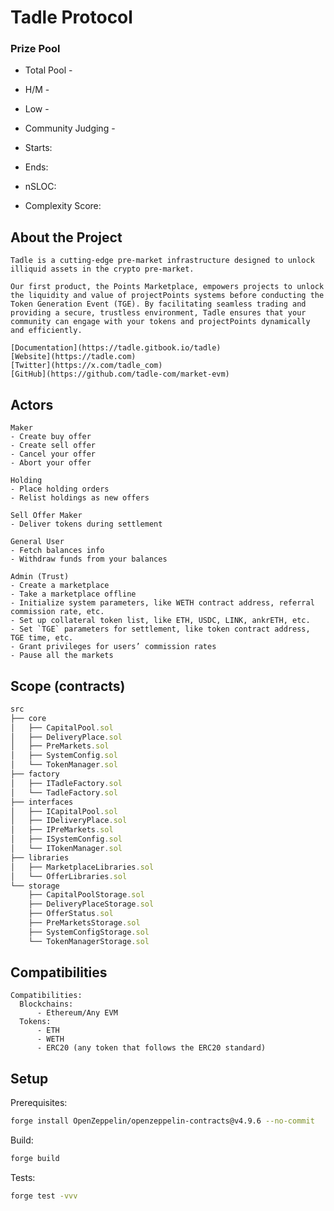 # Tadle Protocol

[//]: # 'contest-details-open'

### Prize Pool

-   Total Pool -
-   H/M -
-   Low -
-   Community Judging -

-   Starts:
-   Ends:

-   nSLOC:
-   Complexity Score:

## About the Project

```
Tadle is a cutting-edge pre-market infrastructure designed to unlock illiquid assets in the crypto pre-market.

Our first product, the Points Marketplace, empowers projects to unlock the liquidity and value of projectPoints systems before conducting the Token Generation Event (TGE). By facilitating seamless trading and providing a secure, trustless environment, Tadle ensures that your community can engage with your tokens and projectPoints dynamically and efficiently.

[Documentation](https://tadle.gitbook.io/tadle)
[Website](https://tadle.com)
[Twitter](https://x.com/tadle_com)
[GitHub](https://github.com/tadle-com/market-evm)
```

## Actors

```
Maker
- Create buy offer
- Create sell offer
- Cancel your offer
- Abort your offer

Holding
- Place holding orders
- Relist holdings as new offers

Sell Offer Maker
- Deliver tokens during settlement

General User
- Fetch balances info
- Withdraw funds from your balances

Admin (Trust)
- Create a marketplace
- Take a marketplace offline
- Initialize system parameters, like WETH contract address, referral commission rate, etc.
- Set up collateral token list, like ETH, USDC, LINK, ankrETH, etc.
- Set `TGE` parameters for settlement, like token contract address, TGE time, etc.
- Grant privileges for users’ commission rates
- Pause all the markets

```

[//]: # 'contest-details-close'
[//]: # 'scope-open'

## Scope (contracts)

```js
src
├── core
│   ├── CapitalPool.sol
│   ├── DeliveryPlace.sol
│   ├── PreMarkets.sol
│   ├── SystemConfig.sol
│   └── TokenManager.sol
├── factory
│   ├── ITadleFactory.sol
│   └── TadleFactory.sol
├── interfaces
│   ├── ICapitalPool.sol
│   ├── IDeliveryPlace.sol
│   ├── IPreMarkets.sol
│   ├── ISystemConfig.sol
│   └── ITokenManager.sol
├── libraries
│   ├── MarketplaceLibraries.sol
│   └── OfferLibraries.sol
└── storage
    ├── CapitalPoolStorage.sol
    ├── DeliveryPlaceStorage.sol
    ├── OfferStatus.sol
    ├── PreMarketsStorage.sol
    ├── SystemConfigStorage.sol
    └── TokenManagerStorage.sol
```

## Compatibilities

```
Compatibilities:
  Blockchains:
      - Ethereum/Any EVM
  Tokens:
      - ETH
      - WETH
      - ERC20 (any token that follows the ERC20 standard)
```

[//]: # 'scope-close'
[//]: # 'getting-started-open'

## Setup

Prerequisites:

```bash
forge install OpenZeppelin/openzeppelin-contracts@v4.9.6 --no-commit
```

Build:

```bash
forge build
```

Tests:

```bash
forge test -vvv
```

[//]: # 'getting-started-close'
[//]: # 'known-issues-open'
